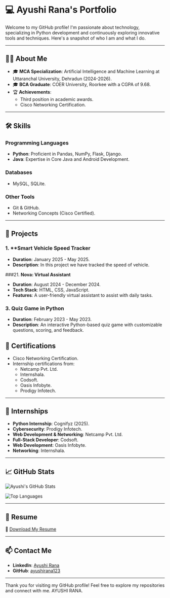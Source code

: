 # 💻 Ayushi Rana's Portfolio

Welcome to my GitHub profile! I'm passionate about technology, specializing in Python development and continuously exploring innovative tools and techniques. Here's a snapshot of who I am and what I do.

---

## 👩‍💻 About Me

- 🎓 **MCA Specialization**: Artificial Intelligence and Machine Learning at Uttaranchal University, Dehradun (2024-2026).
- 🎓 **BCA Graduate**: COER University, Roorkee with a CGPA of 9.68.
- 🏆 **Achievements**:  
  - Third position in academic awards.  
  - Cisco Networking Certification.  

---

## 🛠️ Skills

### **Programming Languages**
- **Python**: Proficient in Pandas, NumPy, Flask, Django.
- **Java**: Expertise in Core Java and Android Development.
  

### **Databases**
- MySQL, SQLite.

### **Other Tools**
- Git & GitHub.
- Networking Concepts (Cisco Certified).

---

## 📂 Projects

### 1. **Smart Vehicle Speed Tracker
- **Duration**: January 2025 - May 2025.  
- **Description**: In this project we have tracked the speed of vehicle.

###21. **Nova: Virtual Assistant**
- **Duration**: August 2024 - December 2024.  
- **Tech Stack**: HTML, CSS, JavaScript.  
- **Features**: A user-friendly virtual assistant to assist with daily tasks.

### 3. **Quiz Game in Python**
- **Duration**: February 2023 - May 2023.  
- **Description**: An interactive Python-based quiz game with customizable questions, scoring, and feedback.

 

## 🌟 Certifications

- Cisco Networking Certification.  
- Internship certifications from:  
  - Netcamp Pvt. Ltd.  
  - Internshala.  
  - Codsoft.  
  - Oasis Infobyte.  
  - Prodigy Infotech.

---

## 🏢 Internships

- **Python Internship**: Cognifyz (2025).  
- **Cybersecurity**: Prodigy Infotech.  
- **Web Development & Networking**: Netcamp Pvt. Ltd.  
- **Full-Stack Developer**: Codsoft.  
- **Web Development**: Oasis Infobyte.  
- **Networking**: Internshala.

---

## 📈 GitHub Stats

![Ayushi's GitHub Stats](https://github-readme-stats.vercel.app/api?username=ayushirana123&show_icons=true&theme=radical&hide=html)

![Top Languages](https://github-readme-stats.vercel.app/api/top-langs/?username=ayushirana123&layout=compact&theme=radical&langs_count=6&hide=html)

---

## 📑 Resume  

🔗 [Download My Resume](https://drive.google.com/file/d/1Ap9q1J8VWMk1ujoF8xLuXTNW_yccGe0G/view?usp=sharing)  

---

## 📫 Contact Me  

- **LinkedIn**: [Ayushi Rana](https://www.linkedin.com/in/ayushi-rana-9b1927228/)  
- **GitHub**: [ayushirana123](https://github.com/ayushirana123)  

---

Thank you for visiting my GitHub profile! Feel free to explore my repositories and connect with me.
AYUSHI RANA.
